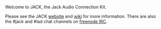 Welcome to JACK, the Jack Audio Connection Kit.

Please see the JACK [website](https://jackaudio.org/) and [wiki](https://github.com/jackaudio/jackaudio.github.com/wiki) for more information. There are also the #jack and #lad chat channels on [freenode IRC](https://freenode.net/).

